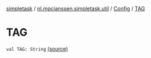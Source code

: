 [simpletask](../../index.md) / [nl.mpcjanssen.simpletask.util](../index.md) / [Config](index.md) / [TAG](.)

# TAG

`val TAG: String` [(source)](https://github.com/mpcjanssen/simpletask-android/blob/master/src/main/java/nl/mpcjanssen/simpletask/util/Config.kt#L19)